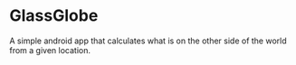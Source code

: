 # GlassGlobe
A simple android app that calculates what is on the other side of the world from a given location.
